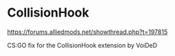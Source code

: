 # CollisionHook
https://forums.alliedmods.net/showthread.php?t=197815

CS:GO fix for the CollisionHook extension by VoiDeD
